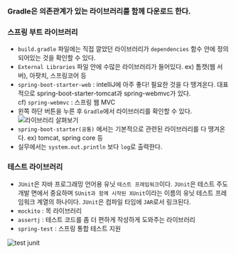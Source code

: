 ### Gradle은 의존관계가 있는 라이브러리를 함께 다운로드 한다.

### 스프링 부트 라이브러리

- `build.gradle` 파일에는 직접 깔았던 라이브러리가 `dependencies` 함수 안에 정의되어있는 것을 확인할 수 있다.
- `External Libraries` 파일 안에 수많은 라이브러리가 들어있다. ex) 톰캣(웹 서버), 아팟치, 스프링코어 등
- `spring-boot-starter-web` : intelliJ에 아주 좋다! 필요한 것을 다 땡겨온다. 대표적으로 spring-boot-starter-tomcat과 spring-webmvc가 있다.<br>
cf) `spring-webmvc` : 스프링 웹 MVC
- 왼쪽 하단 버튼을 누른 후 `Gradle`에서 라이브러리를 확인할 수 있다.
![라이브러리 살펴보기](https://user-images.githubusercontent.com/68318945/118082680-9059d600-b3f8-11eb-86ee-16345ade8140.png)
- `spring-boot-starter(공통)` 에서는 기본적으로 관련된 라이브러리를 다 땡겨온다. ex) tomcat, spring core 등
- 실무에서는 `system.out.println` 보다 `log`로 출력한다.

### 테스트 라이브러리

- `JUnit`은 자바 프로그래밍 언어용 유닛 `테스트 프레임워크`이다. `JUnit`은 테스트 주도 개발 면에서 중요하며 `SUnit과 함께 시작된 XUnit`이라는 이름의 유닛 테스트 프레임워크 계열의 하나이다. `JUnit`은 컴파일 타임에 `JAR`로서 링크된다.
- `mockito` : 목 라이브러리
- `assertj` : 테스트 코드를 좀 더 편하게 작성하게 도와주는 라이브러리
- `spring-test` : 스프링 통합 테스트 지원

![test junit](https://user-images.githubusercontent.com/68318945/118086688-4cb69a80-b3ff-11eb-8985-ea04cdb02480.png)
